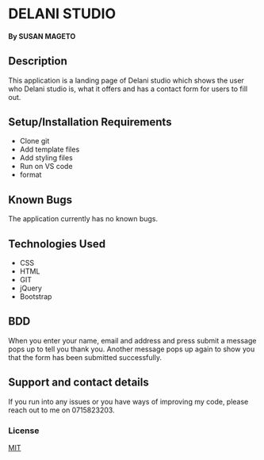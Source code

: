 # DELANI STUDIO
#### By SUSAN MAGETO
## Description
This application is a landing page of Delani studio which shows the user who Delani studio is, what it offers and has a contact form for users to fill out.
## Setup/Installation Requirements
* Clone git
* Add template files
* Add styling files
* Run on VS code
* format
## Known Bugs
The application currently has no known bugs.
## Technologies Used
* CSS 
* HTML
* GIT
* jQuery
* Bootstrap
## BDD
When you enter your name, email and address and press submit a message pops up to tell you thank you. Another message pops up again to show you that the form has been submitted successfully.
## Support and contact details
If you run into any issues or you have ways of improving my code, please reach out to me on 0715823203.
### License
 [MIT](/home/moringa/Documents/DelaniStudio/LICENSE)

